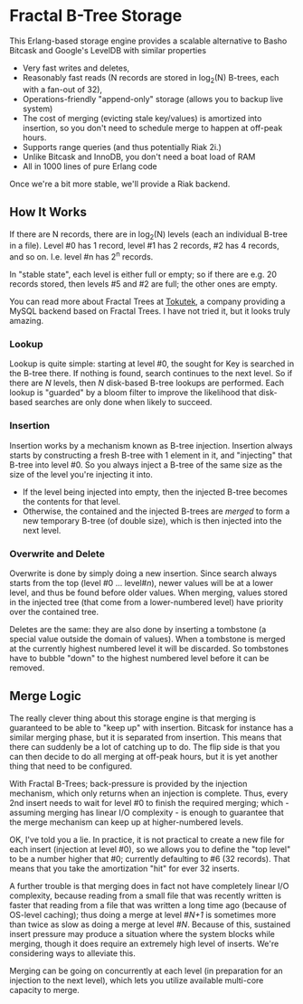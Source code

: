 # Fractal B-Tree Storage

This Erlang-based storage engine provides a scalable alternative to Basho Bitcask and Google's LevelDB with similar properties

- Very fast writes and deletes,
- Reasonably fast reads (N records are stored in log<sub>2</sub>(N) B-trees, each with a fan-out of 32),
- Operations-friendly "append-only" storage (allows you to backup live system)
- The cost of merging (evicting stale key/values) is amortized into insertion, so you don't need to schedule merge to happen at off-peak hours. 
- Supports range queries (and thus potentially Riak 2i.)
- Unlike Bitcask and InnoDB, you don't need a boat load of RAM
- All in 1000 lines of pure Erlang code

Once we're a bit more stable, we'll provide a Riak backend.

## How It Works

If there are N records, there are in log<sub>2</sub>(N)  levels (each an individual B-tree in a file).  Level #0 has 1 record, level #1 has 2 records, #2 has 4 records, and so on.  I.e. level #n has 2<sup>n</sup> records.

In "stable state", each level is either full or empty; so if there are e.g. 20 records stored, then levels #5 and #2 are full; the other ones are empty.

You can read more about Fractal Trees at [Tokutek](http://www.tokutek.com/2011/11/how-fractal-trees-work-at-mit-today/), a company providing a MySQL backend based on Fractal Trees.  I have not tried it, but it looks truly amazing.

### Lookup
Lookup is quite simple: starting at level #0, the sought for Key is searched in the B-tree there.  If nothing is found, search continues to the next level.  So if there are *N* levels, then *N* disk-based B-tree lookups are performed.  Each lookup is "guarded" by a bloom filter to improve the likelihood that disk-based searches are only done when likely to succeed.

### Insertion
Insertion works by a mechanism known as B-tree injection.  Insertion always starts by constructing a fresh B-tree with 1 element in it, and "injecting" that B-tree into level #0.  So you always inject a B-tree of the same size as the size of the level you're injecting it into.

- If the level being injected into empty, then the injected B-tree becomes the contents for that level. 
- Otherwise, the contained and the injected B-trees are *merged* to form a new temporary B-tree (of double size), which is then injected into the next level.

### Overwrite and Delete
Overwrite is done by simply doing a new insertion.  Since search always starts from the top (level #0 ... level#*n*), newer values will be at a lower level, and thus be found before older values.  When merging, values stored in the injected tree (that come from a lower-numbered level) have priority over the contained tree.

Deletes are the same: they are also done by inserting a tombstone (a special value outside the domain of values).  When a tombstone is merged at the currently highest numbered level it will be discarded.  So tombstones have to bubble "down" to the highest numbered level before it can be removed.


## Merge Logic

The really clever thing about this storage engine is that merging is guaranteed to be able to "keep up" with insertion.   Bitcask for instance has a similar merging phase, but it is separated from insertion.  This means that there can suddenly be a lot of catching up to do.  The flip side is that you can then decide to do all merging at off-peak hours, but it is yet another thing that need to be configured.

With Fractal B-Trees; back-pressure is provided by the injection mechanism, which only returns when an injection is complete.  Thus, every 2nd insert needs to wait for level #0 to finish the required merging; which - assuming merging has linear I/O complexity - is enough to guarantee that the merge mechanism can keep up at higher-numbered levels.  

OK, I've told you a lie.  In practice, it is not practical to create a new file for each insert (injection at level #0), so we allows you to define the "top level" to be a number higher that #0; currently defaulting to #6 (32 records).  That means that you take the amortization "hit" for ever 32 inserts.

A further trouble is that merging does in fact not have completely linear I/O complexity, because reading from a small file that was recently written is faster that reading from a file that was written a long time ago (because of OS-level caching); thus doing a merge at level #*N+1*  is sometimes more than twice as slow as doing a merge at level #*N*.  Because of this, sustained insert pressure may produce a situation where the system blocks while merging, though it does require an extremely high level of inserts.  We're considering ways to alleviate this.

Merging can be going on concurrently at each level (in preparation for an injection to the next level), which lets you utilize available multi-core capacity to merge.  




